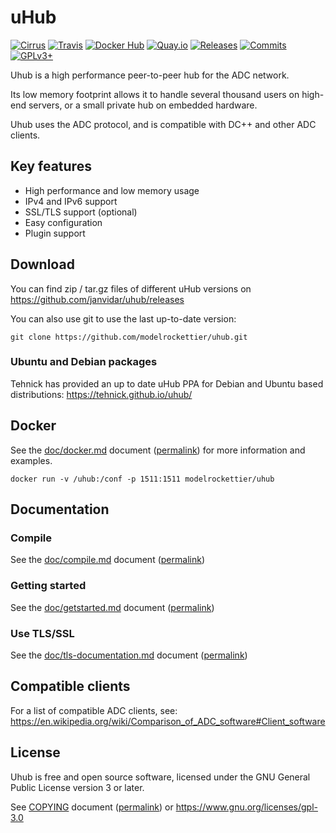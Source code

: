 # uHub

[![Cirrus][cirrus-img]](https://cirrus-ci.com/github/modelrockettier/uhub)
[![Travis][travis-img]](https://travis-ci.com/modelrockettier/uhub)
[![Docker Hub][docker-img]](https://hub.docker.com/r/modelrockettier/uhub)
[![Quay.io][quay-img]](https://quay.io/repository/modelrockettier/uhub)
[![Releases][release-img]](https://github.com/modelrockettier/uhub/releases)
[![Commits][commits-img]](https://github.com/modelrockettier/uhub/commits/master)
[![GPLv3+][license-img]](https://www.gnu.org/licenses/gpl-3.0)

[cirrus-img]:  https://img.shields.io/cirrus/github/modelrockettier/uhub/master?label=cirrus%20build&cacheSeconds=300 "Cirrus CI build status"
[travis-img]:  https://img.shields.io/travis/com/modelrockettier/uhub/master?label=travis%20build&cacheSeconds=300 "Travis CI build status"
[docker-img]:  https://img.shields.io/docker/cloud/build/modelrockettier/uhub?cacheSeconds=300 "Docker Hub build status"
[quay-img]:    https://quay.io/repository/modelrockettier/uhub/status "Quay.io build status"
[release-img]: https://img.shields.io/github/v/release/modelrockettier/uhub?cacheSeconds=3600 "Latest GitHub release"
[commits-img]: https://img.shields.io/github/commits-since/modelrockettier/uhub/latest/master?cacheSeconds=1800 "GitHub commits since latest release"
[license-img]: https://img.shields.io/badge/License-GPLv3-blue.svg?label=license&cacheSeconds=3600 "License"


Uhub is a high performance peer-to-peer hub for the ADC network.

Its low memory footprint allows it to handle several thousand users on
high-end servers, or a small private hub on embedded hardware.

Uhub uses the ADC protocol, and is compatible with DC++ and other ADC clients.

## Key features

 - High performance and low memory usage
 - IPv4 and IPv6 support
 - SSL/TLS support (optional)
 - Easy configuration
 - Plugin support

## Download

You can find zip / tar.gz files of different uHub versions on
https://github.com/janvidar/uhub/releases

You can also use git to use the last up-to-date version:
```shell
git clone https://github.com/modelrockettier/uhub.git
```

### Ubuntu and Debian packages

Tehnick has provided an up to date uHub PPA for Debian and Ubuntu based
distributions: https://tehnick.github.io/uhub/

## Docker

See the [doc/docker.md](doc/docker.md) document
([permalink](https://github.com/modelrockettier/uhub/blob/master/doc/docker.md))
for more information and examples.

```shell
docker run -v /uhub:/conf -p 1511:1511 modelrockettier/uhub
```

## Documentation

### Compile

See the [doc/compile.md](doc/compile.md) document
([permalink](https://github.com/modelrockettier/uhub/blob/master/doc/compile.md))

### Getting started

See the [doc/getstarted.md](doc/getstarted.md) document
([permalink](https://github.com/modelrockettier/uhub/blob/master/doc/getstarted.md))

### Use TLS/SSL

See the [doc/tls-documentation.md](doc/tls-documentation.md) document
([permalink](https://github.com/modelrockettier/uhub/blob/master/doc/tls-documentation.md))

## Compatible clients

For a list of compatible ADC clients, see:
<https://en.wikipedia.org/wiki/Comparison_of_ADC_software#Client_software>

## License

Uhub is free and open source software, licensed under the
GNU General Public License version 3 or later.

See [COPYING](COPYING) document
([permalink](https://github.com/janvidar/uhub/blob/master/COPYING))
or <https://www.gnu.org/licenses/gpl-3.0>
